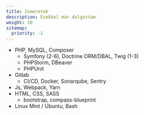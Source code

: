 ```yaml
---
title: Ismeretek
description: Ezekkel már dolgoztam 
weight: 10
sitemap:
  priority: -1
---
```


- PHP, MySQL, Composer
    - Symfony (2-6), Doctrine ORM/DBAL, Twig (1-3)
    - PHPStorm, DBeaver
    - PHPUnit
- Gitlab
    - CI/CD, Docker, Sonarqube, Sentry
- Js, Webpack, Yarn
- HTML, CSS, SASS
    - bootstrap, compass-blueprint
- Linux Mint / Ubuntu, Bash
